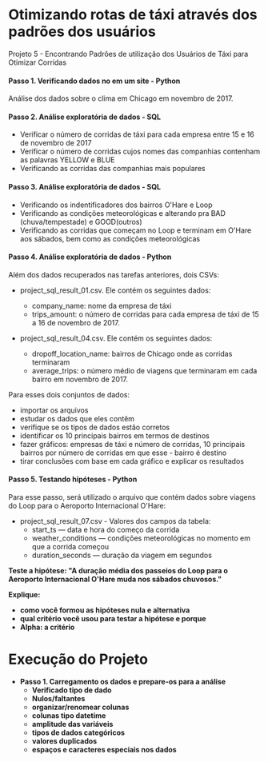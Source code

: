 # Otimizando rotas de táxi através dos padrões dos usuários
Projeto 5 - Encontrando Padrões de utilização dos Usuários de Táxi para Otimizar Corridas

####  Passo 1. Verificando dados no em um site - Python

 Análise dos dados sobre o clima em Chicago em novembro de 2017.
 
####  Passo 2. Análise exploratória de dados - SQL

 - Verificar o número de corridas de táxi para cada empresa entre 15 e 16 de novembro de 2017
 - Verificar o número de corridas cujos nomes das companhias contenham as palavras YELLOW e BLUE
 - Verificando as corridas das companhias mais populares
 
####  Passo 3. Análise exploratória de dados - SQL

 - Verificando os indentificadores dos bairros O'Hare e Loop
 - Verificando as condições meteorológicas e alterando pra BAD (chuva/tempestade) e GOOD(outros)
 - Verificando as corridas que começam no Loop e terminam em O'Hare aos sábados, bem como as condições meteorológicas


####  Passo 4. Análise exploratória de dados - Python

  Além dos dados recuperados nas tarefas anteriores, dois CSVs:

- project_sql_result_01.csv. Ele contém os seguintes dados:
     
   - company_name: nome da empresa de táxi
   - trips_amount: o número de corridas para cada empresa de táxi de 15 a 16 de novembro de 2017.
    
- project_sql_result_04.csv. Ele contém os seguintes dados:
   
   - dropoff_location_name: bairros de Chicago onde as corridas terminaram
   - average_trips: o número médio de viagens que terminaram em cada bairro em novembro de 2017.
        
Para esses dois conjuntos de dados:
- importar os arquivos
- estudar os dados que eles contêm
- verifique se os tipos de dados estão corretos
- identificar os 10 principais bairros em termos de destinos
- fazer gráficos: empresas de táxi e número de corridas, 10 principais bairros por número de corridas em que esse - bairro é destino
- tirar conclusões com base em cada gráfico e explicar os resultados


#### Passo 5. Testando hipóteses - Python

Para esse passo, será utilizado o arquivo que contém dados sobre viagens do Loop para o Aeroporto Internacional O'Hare:

- project_sql_result_07.csv - Valores dos campos da tabela:
    - start_ts — data e hora do começo da corrida
    - weather_conditions — condições meteorológicas no momento em que a corrida começou
    - duration_seconds — duração da viagem em segundos


<b>Teste a hipótese: "A duração média dos passeios do Loop para o Aeroporto Internacional O'Hare muda nos sábados chuvosos."
<b>

Explique:
   - como você formou as hipóteses nula e alternativa
   - qual critério você usou para testar a hipótese e porque
   - Alpha: a critério

# Execução do Projeto
- Passo 1. Carregamento os dados e prepare-os para a análise
  - Verificado tipo de dado
  - Nulos/faltantes
  - organizar/renomear colunas
  - colunas tipo datetime
  - amplitude das variáveis
  - tipos de dados categóricos
  - valores duplicados
  - espaços e caracteres especiais nos dados
